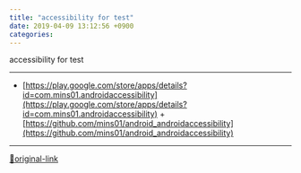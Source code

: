```yaml
---
title: "accessibility for test"
date: 2019-04-09 13:12:56 +0900
categories: 
---
```

  

accessibility for test





***
+ [https://play.google.com/store/apps/details?id=com.mins01.androidaccessibility](https://play.google.com/store/apps/details?id=com.mins01.androidaccessibility)  + [https://github.com/mins01/android_androidaccessibility](https://github.com/mins01/android_androidaccessibility)


***
[🔗original-link](http://www.mins01.com/mh/tech/read/1270)